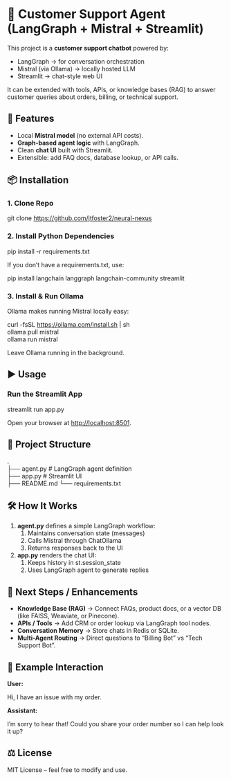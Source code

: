 # **🤖 Customer Support Agent (LangGraph + Mistral + Streamlit)**

This project is a **customer support chatbot** powered by:

- LangGraph → for conversation orchestration
- Mistral (via Ollama) → locally hosted LLM
- Streamlit → chat-style web UI

It can be extended with tools, APIs, or knowledge bases (RAG) to answer customer queries about orders, billing, or technical support.

## **🚀 Features**

- Local **Mistral model** (no external API costs).
- **Graph-based agent logic** with LangGraph.
- Clean **chat UI** built with Streamlit.
- Extensible: add FAQ docs, database lookup, or API calls.

## **📦 Installation**

### **1\. Clone Repo**

git clone https://github.com/jtfoster2/neural-nexus  

### **2\. Install Python Dependencies**

pip install -r requirements.txt  

If you don’t have a requirements.txt, use:

pip install langchain langgraph langchain-community streamlit  

### **3\. Install & Run Ollama**

Ollama makes running Mistral locally easy:

curl -fsSL <https://ollama.com/install.sh> | sh  
ollama pull mistral  
ollama run mistral  

Leave Ollama running in the background.

## **▶️ Usage**

### **Run the Streamlit App**

streamlit run app.py  

Open your browser at [http://localhost:8501](http://localhost:8501/).

## **📂 Project Structure**

.  
├── agent.py # LangGraph agent definition  
├── app.py # Streamlit UI  
├── README.md 
└── requirements.txt  

## **🛠️ How It Works**

1. **agent.py** defines a simple LangGraph workflow:
    1. Maintains conversation state (messages)
    2. Calls Mistral through ChatOllama
    3. Returns responses back to the UI
2. **app.py** renders the chat UI:
    1. Keeps history in st.session_state
    2. Uses LangGraph agent to generate replies

## **🔮 Next Steps / Enhancements**

- **Knowledge Base (RAG)** → Connect FAQs, product docs, or a vector DB (like FAISS, Weaviate, or Pinecone).
- **APIs / Tools** → Add CRM or order lookup via LangGraph tool nodes.
- **Conversation Memory** → Store chats in Redis or SQLite.
- **Multi-Agent Routing** → Direct questions to “Billing Bot” vs “Tech Support Bot”.

## **🧪 Example Interaction**

**User:**

Hi, I have an issue with my order.

**Assistant:**

I’m sorry to hear that! Could you share your order number so I can help look it up?

## **⚖️ License**

MIT License – feel free to modify and use.
